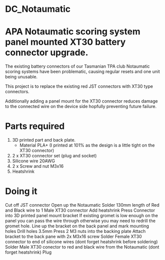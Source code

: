 # DC_Notaumatic

# APA Notaumatic scoring system panel mounted XT30 battery connector upgrade.

The existing battery connectors of our Tasmanian TPA club Notaumatic scoring systems have been problematic, causing regular resets and one unit being unusable.

This project is to replace the existing red JST connectors with XT30 type connectors.

Additionally adding a panel mount for the XT30 connector reduces damage to the connected wire on the device side hopfully preventing future failure.


# Parts required

1. 3D printed part and back plate.
   * Material PLA+ (I printed at 101% as the design is a little tight on the XT30 connector)
3. 2 x XT30 connector set (plug and socket)
4. Silicone wire 20AWG
5. 2 x Screw and nut M3x16
6. Heatshrink


# Doing it

Cut off JST connector
Open up the Notaumatic
Solder 130mm length of Red and Black wire to 1 Male XT30 connector
Add heatshrink
Press Connector into 3D printed panel mount bracket
If existing gromet is low enough on the panel you can pass the wire through otherwise you may need to redrill the gromet hole.
Line up the bracket on the back panel and mark mounting holes
Drill holes 3.5mm
Press 2 M3 nuts into the backing plate
Attach bracket to the back pane with 2x M3x16 screw
Solder Female XT30 connector to end of silicone wires (dont forget heatshrink before soldering)
Solder Male XT30 conector to red and black wire from the Notaumatic (dont forget heatshrink)
Plug 



